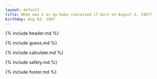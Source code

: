 ```yaml
---
layout: default
title: When was I or my baby conceived if born on August 3, 1907?
birthday: Aug 03, 1907
---
```


{% include header.md %}

{% include guess.md %}

{% include calculate.md %}

{% include safety.md %}

{% include footer.md %}



